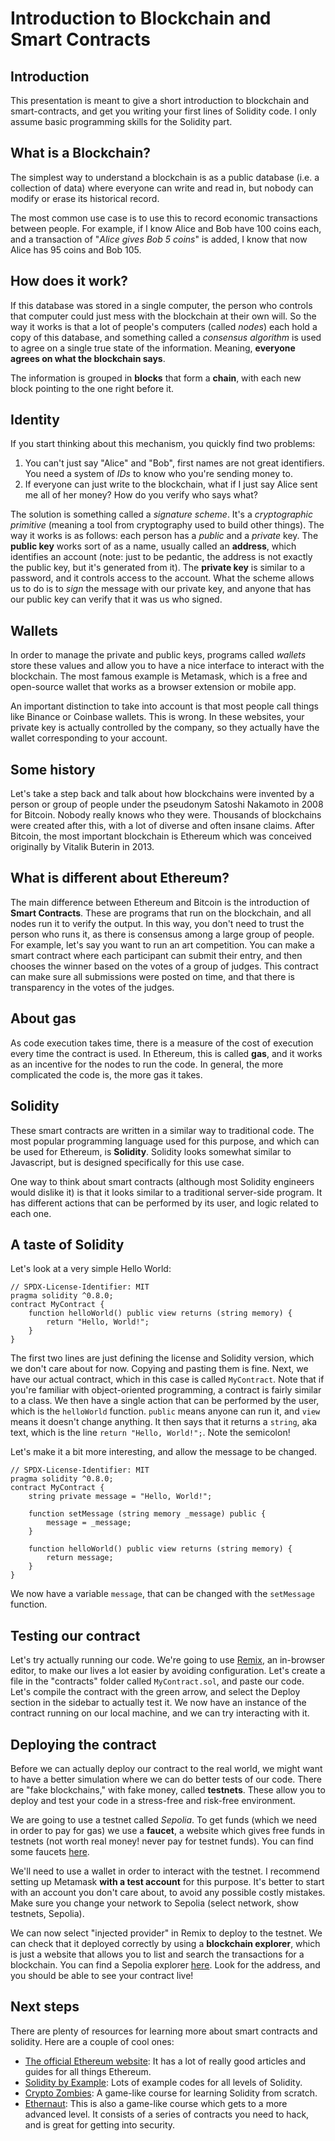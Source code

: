 # Introduction to Blockchain and Smart Contracts

## Introduction

This presentation is meant to give a short introduction to blockchain and smart-contracts, and get you writing your first lines of Solidity code. I only assume basic programming skills for the Solidity part.

## What is a Blockchain?

The simplest way to understand a blockchain is as a public database (i.e. a collection of data) where everyone can write and read in, but nobody can modify or erase its historical record.

The most common use case is to use this to record economic transactions between people. For example, if I know Alice and Bob have 100 coins each, and a transaction of "*Alice gives Bob 5 coins*" is added, I know that now Alice has 95 coins and Bob 105.

## How does it work?

If this database was stored in a single computer, the person who controls that computer could just mess with the blockchain at their own will. So the way it works is that a lot of people's computers (called *nodes*) each hold a copy of this database, and something called a *consensus algorithm* is used to agree on a single true state of the information. Meaning, **everyone agrees on what the blockchain says**.

The information is grouped in **blocks** that form a **chain**, with each new block pointing to the one right before it.

## Identity

If you start thinking about this mechanism, you quickly find two problems:
1. You can't just say "Alice" and "Bob", first names are not great identifiers. You need a system of *IDs* to know who you're sending money to.
2. If everyone can just write to the blockchain, what if I just say Alice sent me all of her money? How do you verify who says what?

The solution is something called a *signature scheme*. It's a *cryptographic primitive* (meaning a tool from cryptography used to build other things). The way it works is as follows: each person has a *public* and a *private* key. The **public key** works sort of as a name, usually called an **address**, which identifies an account (note: just to be pedantic, the address is not exactly the public key, but it's generated from it). The **private key** is similar to a password, and it controls access to the account. What the scheme allows us to do is to *sign* the message with our private key, and anyone that has our public key can verify that it was us who signed.

## Wallets

In order to manage the private and public keys, programs called *wallets* store these values and allow you to have a nice interface to interact with the blockchain. The most famous example is Metamask, which is a free and open-source wallet that works as a browser extension or mobile app.

An important distinction to take into account is that most people call things like Binance or Coinbase wallets. This is wrong. In these websites, your private key is actually controlled by the company, so they actually have the wallet corresponding to your account.

## Some history

Let's take a step back and talk about how blockchains were invented by a person or group of people under the pseudonym Satoshi Nakamoto in 2008 for Bitcoin. Nobody really knows who they were. Thousands of blockchains were created after this, with a lot of diverse and often insane claims. After Bitcoin, the most important blockchain is Ethereum which was conceived originally by Vitalik Buterin in 2013.

## What is different about Ethereum?

The main difference between Ethereum and Bitcoin is the introduction of **Smart Contracts**. These are programs that run on the blockchain, and all nodes run it to verify the output. In this way, you don't need to trust the person who runs it, as there is consensus among a large group of people. For example, let's say you want to run an art competition. You can make a smart contract where each participant can submit their entry, and then chooses the winner based on the votes of a group of judges. This contract can make sure all submissions were posted on time, and that there is transparency in the votes of the judges.

## About gas

As code execution takes time, there is a measure of the cost of execution every time the contract is used. In Ethereum, this is called **gas**, and it works as an incentive for the nodes to run the code. In general, the more complicated the code is, the more gas it takes.

## Solidity

These smart contracts are written in a similar way to traditional code. The most popular programming language used for this purpose, and which can be used for Ethereum, is **Solidity**. Solidity looks somewhat similar to Javascript, but is designed specifically for this use case.

One way to think about smart contracts (although most Solidity engineers would dislike it) is that it looks similar to a traditional server-side program. It has different actions that can be performed by its user, and logic related to each one. 

## A taste of Solidity

Let's look at a very simple Hello World:

```solidity
// SPDX-License-Identifier: MIT
pragma solidity ^0.8.0;
contract MyContract {
    function helloWorld() public view returns (string memory) {
        return "Hello, World!";
    }
}
```

The first two lines are just defining the license and Solidity version, which we don't care about for now. Copying and pasting them is fine. Next, we have our actual contract, which in this case is called `MyContract`. Note that if you're familiar with object-oriented programming, a contract is fairly similar to a class. We then have a single action that can be performed by the user, which is the `helloWorld` function. `public` means anyone can run it, and `view` means it doesn't change anything. It then says that it returns a `string`, aka text, which is the line `return "Hello, World!";`. Note the semicolon!

Let's make it a bit more interesting, and allow the message to be changed.
```solidity
// SPDX-License-Identifier: MIT
pragma solidity ^0.8.0;
contract MyContract {
	string private message = "Hello, World!";
	
	function setMessage (string memory _message) public {
		message = _message;
	}
	
	function helloWorld() public view returns (string memory) {
		return message;
	}
}
```

We now have a variable `message`, that can be changed with the `setMessage` function.

## Testing our contract

Let's try actually running our code. We're going to use [Remix](https://remix.ethereum.org), an in-browser editor, to make our lives a lot easier by avoiding configuration. Let's create a file in the "contracts" folder called `MyContract.sol`, and paste our code. Let's compile the contract with the green arrow, and select the Deploy section in the sidebar to actually test it. We now have an instance of the contract running on our local machine, and we can try interacting with it.

## Deploying the contract

Before we can actually deploy our contract to the real world, we might want to have a better simulation where we can do better tests of our code. There are "fake blockchains," with fake money, called **testnets**. These allow you to deploy and test your code in a stress-free and risk-free environment.

We are going to use a testnet called *Sepolia*. To get funds (which we need in order to pay for gas) we use a **faucet**, a website which gives free funds in testnets (not worth real money! never pay for testnet funds). You can find some faucets [here](https://faucetlink.to/sepolia).

We'll need to use a wallet in order to interact with the testnet. I recommend setting up Metamask **with a test account** for this purpose. It's better to start with an account you don't care about, to avoid any possible costly mistakes. Make sure you change your network to Sepolia (select network, show testnets, Sepolia).

We can now select "injected provider" in Remix to deploy to the testnet. We can check that it deployed correctly by using a **blockchain explorer**, which is just a website that allows you to list and search the transactions for a blockchain. You can find a Sepolia explorer [here](https://sepolia.etherscan.io/). Look for the address, and you should be able to see your contract live!

## Next steps

There are plenty of resources for learning more about smart contracts and solidity. Here are a couple of cool ones:
- [The official Ethereum website](https://ethereum.org/en/): It has a lot of really good articles and guides for all things Ethereum.
- [Solidity by Example](https://solidity-by-example.org/): Lots of example codes for all levels of Solidity.
- [Crypto Zombies](https://cryptozombies.io/): A game-like course for learning Solidity from scratch.
- [Ethernaut](https://ethernaut.openzeppelin.com/): This is also a game-like course which gets to a more advanced level. It consists of a series of contracts you need to hack, and is great for getting into security.
